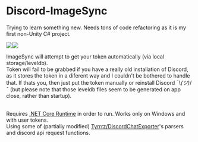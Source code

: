 # Discord-ImageSync

Trying to learn something new. Needs tons of code refactoring as it is my first non-Unity C# project.

<img src="https://cdn.discordapp.com/attachments/282208855289495554/668863558980730900/ssssss1.gif"><img src="https://cdn.discordapp.com/attachments/282208855289495554/668863915190648832/opt.gif">

ImageSync will attempt to get your token automatically (via local storage/leveldb).<br>Token will fail to be grabbed if you have a really old installation of Discord, as it stores the token in a diferent way and I couldn't be bothered to handle that. If thats you, then just put the token manually or reinstall Discord ¯\\_(ツ)_/¯ (but please note that those leveldb files seem to be generated on app close, rather than startup).<br><br>

Requires [.NET Core Runtime](https://dotnet.microsoft.com/download) in order to run. Works only on Windows and with user tokens.<br>
Using some of (partially modified) [Tyrrrz/DiscordChatExporter](https://github.com/Tyrrrz/DiscordChatExporter)'s parsers and discord api request functions. 

